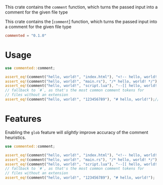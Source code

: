 This crate contains the `comment` function, which turns the passed input
into a comment for the given file type

<!-- cargo-rdme start -->

This crate contains the [`comment`] function, which turns the passed input
into a comment for the given file type

```toml
commented = "0.1.0"
```

# Usage

```rust
use commented::comment;

assert_eq!(comment("hello, world!", "index.html"), "<!-- hello, world! -->");
assert_eq!(comment("hello, world!", "main.rs"), "/* hello, world! */");
assert_eq!(comment("hello, world!", "script.lua"), "--[[ hello, world! --]]");
// fallback to `#`, as that's the most common comment tokens for
// files without an extension
assert_eq!(comment("hello, world!", "123456789"), "# hello, world!");//!
```

# Features

Enabling the `glob` feature will *slightly* improve accuracy of the comment heuristics.

<!-- cargo-rdme end -->

```rs
use commented::comment;

assert_eq!(comment("hello, world!", "index.html"), "<!-- hello, world! -->");
assert_eq!(comment("hello, world!", "main.rs"), "/* hello, world! */");
assert_eq!(comment("hello, world!", "script.lua"), "--[[ hello, world! --]]");
// fallback to `#`, as that's the most common comment tokens for
// files without an extension
assert_eq!(comment("hello, world!", "123456789"), "# hello, world!");
```
